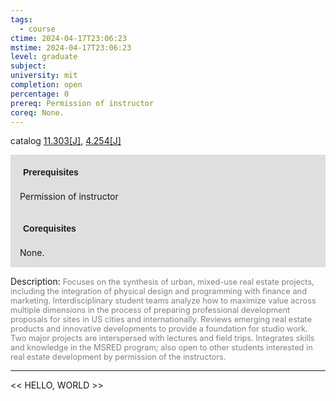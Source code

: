 ```yaml
---
tags:
  - course
ctime: 2024-04-17T23:06:23
mstime: 2024-04-17T23:06:23
level: graduate
subject: 
university: mit
completion: open
percentage: 0
prereq: Permission of instructor
coreq: None.
---
```


catalog [11.303[J]](http://student.mit.edu/catalog/m11c.html#11.303), [4.254[J]](http://student.mit.edu/catalog/m4b.html#4.254)

<span style="display: block; padding: 15px; background-color: rgb(100, 100, 100, 0.2);"><font id="m_prereq522_0" style="display: block; font-family: Arial, sans-serif; font-weight: bold; padding: 5px">Prerequisites</font><br><span id="prereq522_0">Permission of instructor</span></span>
<span style="display: block; padding: 15px; background-color: rgb(100, 100, 100, 0.2);"><font id="m_coreq522_0" style="display: block; font-family: Arial, sans-serif; font-weight: bold; padding: 5px">Corequisites</font><br><span id="coreq522_0">None.</span></span>

<font style="">Description:</font>
<font style="color: grey; font-size: 0.8rem;">Focuses on the synthesis of urban, mixed-use real estate projects, including the integration of physical design and programming with finance and marketing. Interdisciplinary student teams analyze how to maximize value across multiple dimensions in the process of preparing professional development proposals for sites in US cities and internationally. Reviews emerging real estate products and innovative developments to provide a foundation for studio work. Two major projects are interspersed with lectures and field trips. Integrates skills and knowledge in the MSRED program; also open to other students interested in real estate development by permission of the instructors.</font>



---

<< HELLO, WORLD >>
